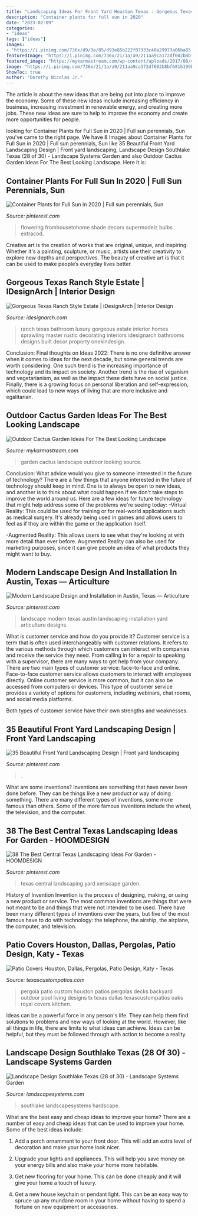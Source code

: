 ```yaml
---
title: "Landscaping Ideas For Front Yard Houston Texas : Gorgeous Texas Ranch Style Estate"
description: "Container plants for full sun in 2020"
date: "2023-02-09"
categories:
- "ideas"
tags: ["ideas"]
images:
- "https://i.pinimg.com/736x/d9/3e/85/d93e85b222f07333c40a29973a06ba85.jpg"
featuredImage: "https://i.pinimg.com/736x/21/1a/a9/211aa9ca172df602b8bf681b199b1792.jpg"
featured_image: "https://mykarmastream.com/wp-content/uploads/2017/08/cactus-garden-3.jpg"
image: "https://i.pinimg.com/736x/21/1a/a9/211aa9ca172df602b8bf681b199b1792.jpg"
ShowToc: true
author: "Dorothy Nicolas Jr."
---
```



The article is about the new ideas that are being put into place to improve the economy. Some of these new ideas include increasing efficiency in business, increasing investment in renewable energy, and creating more jobs. These new ideas are sure to help to improve the economy and create more opportunities for people.

	

		
looking for Container Plants for Full Sun in 2020 | Full sun perennials, Sun you've came to the right page. We have 8 Images about Container Plants for Full Sun in 2020 | Full sun perennials, Sun like 35 Beautiful Front Yard Landscaping Design | Front yard landscaping, Landscape Design Southlake Texas (28 of 30) - Landscape Systems Garden and also Outdoor Cactus Garden Ideas For The Best Looking Landscape. Here it is:
		
    
## Container Plants For Full Sun In 2020 | Full Sun Perennials, Sun

<img loading=lazy src="https://i.pinimg.com/736x/09/f0/a3/09f0a339b6eb7b82ce4258989da817c8.jpg" onerror="this.onerror=null;this.src='https://tse3.mm.bing.net/th?id=OIP.uNFdtKnio5j0bdkSMUxsiwHaLH&amp;pid=15.1';" alt="Container Plants for Full Sun in 2020 | Full sun perennials, Sun">

_Source: pinterest.com_

>flowering fromhousetohome shade decorx supermodelz bulbs extracod. 

	

Creative art is the creation of works that are original, unique, and inspiring. Whether it's a painting, sculpture, or music, artists use their creativity to explore new depths and perspectives. The beauty of creative art is that it can be used to make people’s everyday lives better.

    
## Gorgeous Texas Ranch Style Estate | IDesignArch | Interior Design

<img loading=lazy src="http://www.idesignarch.com/wp-content/uploads/Luxury-Texas-Ranch-Style-Home_11.jpg" onerror="this.onerror=null;this.src='https://tse3.mm.bing.net/th?id=OIP.wwrt0-kvsY9LUNNOwHFfSAHaFj&amp;pid=15.1';" alt="Gorgeous Texas Ranch Style Estate | iDesignArch | Interior Design">

_Source: idesignarch.com_

>ranch texas bathroom luxury gorgeous estate interior homes sprawling master rustic decorating interiors idesignarch bathrooms designs built decor property onekindesign. 

	

Conclusion:
Final thoughts on Ideas 2022:
There is no one definitive answer when it comes to ideas for the next decade, but some general trends are worth considering. One such trend is the increasing importance of technology and its impact on society. Another trend is the rise of veganism and vegetarianism, as well as the impact these diets have on social justice. Finally, there is a growing focus on personal liberation and self-expression, which could lead to new ways of living that are more inclusive and egalitarian.

    
## Outdoor Cactus Garden Ideas For The Best Looking Landscape

<img loading=lazy src="https://mykarmastream.com/wp-content/uploads/2017/08/cactus-garden-3.jpg" onerror="this.onerror=null;this.src='https://tse4.mm.bing.net/th?id=OIP.7bfTfsnWBk-McYU04PVy5QHaJ4&amp;pid=15.1';" alt="Outdoor Cactus Garden Ideas For The Best Looking Landscape">

_Source: mykarmastream.com_

>garden cactus landscape outdoor looking source. 

	

Conclusion: What advice would you give to someone interested in the future of technology?
There are a few things that anyone interested in the future of technology should keep in mind. One is to always be open to new ideas, and another is to think about what could happen if we don't take steps to improve the world around us. Here are a few ideas for future technology that might help address some of the problems we're seeing today: 
-Virtual Reality: This could be used for training or for real-world applications such as medical surgery. It's already being used in games and allows users to feel as if they are within the game or the application itself. 

-Augmented Reality: This allows users to see what they're looking at with more detail than ever before. Augmented Reality can also be used for marketing purposes, since it can give people an idea of what products they might want to buy.

    
## Modern Landscape Design And Installation In Austin, Texas — Articulture

<img loading=lazy src="https://i.pinimg.com/736x/9e/f0/87/9ef087aee889d6b5abf4266b72da7bfc.jpg" onerror="this.onerror=null;this.src='https://tse1.mm.bing.net/th?id=OIP.lKty0MF_Dqu2hUsY7O1ScQHaE7&amp;pid=15.1';" alt="Modern Landscape Design and Installation in Austin, Texas — Articulture">

_Source: pinterest.com_

>landscape modern texas austin landscaping installation yard articulture designs. 

	

What is customer service and how do you provide it?
Customer service is a term that is often used interchangeably with customer relations. It refers to the various methods through which customers can interact with companies and receive the service they need. From calling in for a repair to speaking with a supervisor, there are many ways to get help from your company.
There are two main types of customer service: face-to-face and online. Face-to-face customer service allows customers to interact with employees directly. Online customer service is more common, but it can also be accessed from computers or devices. This type of customer service provides a variety of options for customers, including webinars, chat rooms, and social media platforms.

Both types of customer service have their own strengths and weaknesses.

    
## 35 Beautiful Front Yard Landscaping Design | Front Yard Landscaping

<img loading=lazy src="https://i.pinimg.com/736x/21/1a/a9/211aa9ca172df602b8bf681b199b1792.jpg" onerror="this.onerror=null;this.src='https://tse4.mm.bing.net/th?id=OIP.IRNlFUUC8z5-nvsF-uQEBAHaFp&amp;pid=15.1';" alt="35 Beautiful Front Yard Landscaping Design | Front yard landscaping">

_Source: pinterest.com_

>. 

	

What are some inventions?
Inventions are something that have never been done before. They can be things like a new product or way of doing something. There are many different types of inventions, some more famous than others. Some of the more famous inventions include the wheel, the television, and the computer.

    
## 38 The Best Central Texas Landscaping Ideas For Garden - HOOMDESIGN

<img loading=lazy src="https://i.pinimg.com/736x/d9/3e/85/d93e85b222f07333c40a29973a06ba85.jpg" onerror="this.onerror=null;this.src='https://tse2.mm.bing.net/th?id=OIP.LplP5WuGVMozukqsiMSfZgHaJ3&amp;pid=15.1';" alt="38 The Best Central Texas Landscaping Ideas For Garden - HOOMDESIGN">

_Source: pinterest.com_

>texas central landscaping yard xeriscape garden. 

	

History of Invention
Invention is the process of designing, making, or using a new product or service. The most common inventions are things that were not meant to be and things that were not intended to be used. There have been many different types of inventions over the years, but five of the most famous have to do with technology: the telephone, the airship, the airplane, the computer, and television.

    
## Patio Covers Houston, Dallas, Pergolas, Patio Design, Katy - Texas

<img loading=lazy src="https://texascustompatios.com/wp-content/uploads/2016/05/Louvre-3506-IMG-12-768x512.jpg" onerror="this.onerror=null;this.src='https://tse1.mm.bing.net/th?id=OIP.OrsA4mlpvwwGiY5BXUypcAHaE8&amp;pid=15.1';" alt="Patio Covers Houston, Dallas, Pergolas, Patio Design, Katy - Texas">

_Source: texascustompatios.com_

>pergola patio custom houston patios pergolas decks backyard outdoor pool living designs tx texas dallas texascustompatios oaks royal covers kitchen. 

	

Ideas can be a powerful force in any person's life. They can help them find solutions to problems and new ways of looking at the world. However, like all things in life, there are limits to what ideas can achieve. Ideas can be helpful, but they must be followed through with action to become a reality.

    
## Landscape Design Southlake Texas (28 Of 30) - Landscape Systems Garden

<img loading=lazy src="http://landscapesystems.com/wp-content/uploads/2018/08/Landscape-Design-Southlake-Texas-28-of-30.jpg" onerror="this.onerror=null;this.src='https://tse3.mm.bing.net/th?id=OIP.KKgm0J3-xlA7zpW5cgwfAQHaE7&amp;pid=15.1';" alt="Landscape Design Southlake Texas (28 of 30) - Landscape Systems Garden">

_Source: landscapesystems.com_

>southlake landscapesystems hardscape. 

	

What are the best easy and cheap ideas to improve your home?
There are a number of easy and cheap ideas that can be used to improve your home. Some of the best ideas include:
1. Add a porch ornamment to your front door. This will add an extra level of decoration and make your home look nicer.

2. Upgrade your lights and appliances. This will help you save money on your energy bills and also make your home more habitable.

3. Get new flooring for your home. This can be done cheaply and it will give your home a touch of luxury.

4. Get a new house keychain or pendant light. This can be an easy way to spruce up any mundane room in your home without having to spend a fortune on new equipment or accessories.

